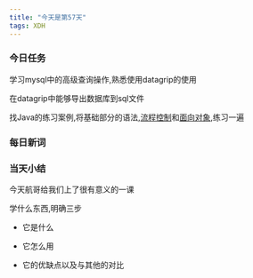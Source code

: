 ```yaml
---  
title: "今天是第57天"  
tags: XDH    
---  
```


### 今日任务
学习mysql中的高级查询操作,熟悉使用datagrip的使用

在datagrip中能够导出数据库到sql文件

找Java的练习案例,将基础部分的语法,[流程控制](https://www.luffycity.com/free/137)和[面向对象](https://www.luffycity.com/free/138),练习一遍



### 每日新词

### 当天小结

今天航哥给我们上了很有意义的一课

学什么东西,明确三步

- 它是什么

- 它怎么用

- 它的优缺点以及与其他的对比